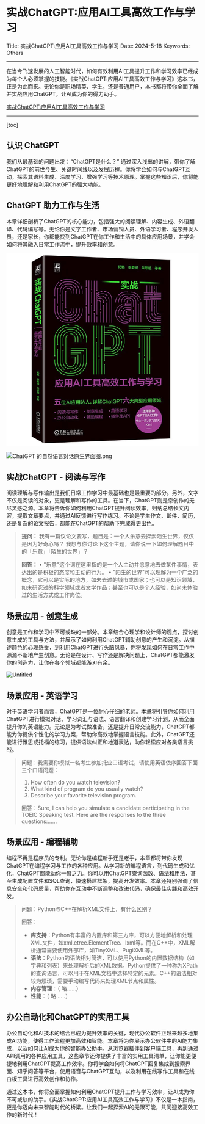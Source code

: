 # 实战ChatGPT:应用AI工具高效工作与学习

Title: 实战ChatGPT:应用AI工具高效工作与学习
Date: 2024-5-18
Keywords: Others

---

在当今飞速发展的人工智能时代，如何有效利用AI工具提升工作和学习效率已经成为每个人必须掌握的技能。《实战ChatGPT:应用AI工具高效工作与学习》这本书，正是为此而来。无论你是职场精英、学生，还是普通用户，本书都将带你全面了解并实战应用ChatGPT，让AI成为你的得力助手。

[实战ChatGPT:应用AI工具高效工作与学习](https://item.jd.com/14158905.html "实战ChatGPT:应用AI工具高效工作与学习")

---

[toc]

## 认识 ChatGPT

我们从最基础的问题出发：“ChatGPT是什么？” 通过深入浅出的讲解，带你了解ChatGPT的前世今生、关键时间线以及发展历程。你将学会如何与ChatGPT互动，探索其语料生成、深度学习、增强学习等技术原理。掌握这些知识后，你将能更好地理解和利用ChatGPT的强大功能。

## ChatGPT 助力工作与生活

本章详细剖析了ChatGPT的核心能力，包括强大的阅读理解、内容生成、外语翻译、代码编写等。无论你是文字工作者、市场营销人员、外语学习者、程序开发人员，还是家长，你都能找到ChatGPT在你工作和生活中的具体应用场景，并学会如何将其融入日常工作流中，提升效率和创意。

![Untitled](%E5%AE%9E%E6%88%98ChatGPT%20%E5%BA%94%E7%94%A8AI%E5%B7%A5%E5%85%B7%E9%AB%98%E6%95%88%E5%B7%A5%E4%BD%9C%E4%B8%8E%E5%AD%A6%E4%B9%A0%20661d37c01a874875bd31c65dbb77dbc8/Untitled.jpeg)

![ChatGPT 的自然语言对话原生界面图.png](%E5%AE%9E%E6%88%98ChatGPT%20%E5%BA%94%E7%94%A8AI%E5%B7%A5%E5%85%B7%E9%AB%98%E6%95%88%E5%B7%A5%E4%BD%9C%E4%B8%8E%E5%AD%A6%E4%B9%A0%20661d37c01a874875bd31c65dbb77dbc8/ChatGPT_%25E7%259A%2584%25E8%2587%25AA%25E7%2584%25B6%25E8%25AF%25AD%25E8%25A8%2580%25E5%25AF%25B9%25E8%25AF%259D%25E5%258E%259F%25E7%2594%259F%25E7%2595%258C%25E9%259D%25A2%25E5%259B%25BE.png)

## 实战ChatGPT - 阅读与写作

阅读理解与写作输出是我们日常工作学习中最基础也是最重要的部分。另外，文字不仅是阅读的对象，更是理解和写作的工具。在当下，ChatGPT则是您创作的无尽灵感之源。本章将告诉你如何利用ChatGPT提升阅读效率，归纳总结长文内容，提取文章要点，并通过AI反馈进行写作练习。不论是学生作文、邮件、简历，还是复杂的论文报告，都能在ChatGPT的帮助下完成得更出色。

> **提问：** 我有一篇议论文要写，题目是：一个人乐意去探索陌生世界，仅仅是因为好奇心吗？
> 我想与你讨论下这个主题，请你说一下如何理解题目中的「乐意」「陌生的世界」？
>
> **回答：**
> • "乐意"这个词在这里指的是一个人主动并愿意地去做某件事情，表达出的是积极的态度和主动的行为。
> • "陌生的世界"可以理解为一个广泛的概念，它可以是实际的地方，如未去过的城市或国家；也可以是知识领域，如未研究过的科学领域或者文学作品；甚至也可以是个人经验，如尚未体验过的生活方式或工作岗位。

## 场景应用 - 创意生成

创意是工作和学习中不可或缺的一部分。本章结合心理学和设计师的观点，探讨创意生成的工具与方法，并展示了如何利用ChatGPT辅助创意的产生和沉淀。从描述颜色的心理感受，到利用ChatGPT进行头脑风暴，你将发现如何在日常工作中源源不断地产生创意。无论是在设计、写作还是解决问题上，ChatGPT都能激发你的创造力，让你在各个领域都能游刃有余。

![Untitled](%E5%AE%9E%E6%88%98ChatGPT%20%E5%BA%94%E7%94%A8AI%E5%B7%A5%E5%85%B7%E9%AB%98%E6%95%88%E5%B7%A5%E4%BD%9C%E4%B8%8E%E5%AD%A6%E4%B9%A0%20661d37c01a874875bd31c65dbb77dbc8/Untitled.png)

## 场景应用 - 英语学习

对于英语学习者而言，ChatGPT是一位耐心仔细的老师。本章将引导你如何利用ChatGPT进行模拟对话、学习词汇与语法、语言翻译和创建学习计划，从而全面提升你的英语能力。无论是为考试做准备，还是提升日常交流能力，ChatGPT都能为你提供个性化的学习方案，帮助你高效地掌握语言技能。此外，ChatGPT还能进行雅思或托福的练习，提供语法纠正和地道表达，助你轻松应对各类语言挑战。

> 问题：我需要你模拟一名考生参加托业口语考试，请使用英语依序回答下面三个口语问题：
>
> 1. How often do you watch television?
> 2. What kind of program do you usually watch?
> 3. Describe your favorite television program.
>
> 回答：Sure, I can help you simulate a candidate participating in the TOEIC Speaking test. Here are the responses to the three questions:……

## 场景应用 - 编程辅助

编程不再是程序员的专利。无论你是编程新手还是老手，本章都将带你发现ChatGPT在编程学习与工作的各种应用。从学习新的编程语言，到代码生成和优化，ChatGPT都能助你一臂之力。你可以用ChatGPT查询函数、语法和用法，甚至生成配置文件和SQL查询，快速搭建框架，提高开发效率。本章还特别强调了信息安全和代码质量，帮助你在互动中不断调整和改进代码，确保最佳实践和高效开发。

> 问题：Python与C++在解析XML文件上，有什么区别？
>
> 回答：
>
> - **库支持**：Python有丰富的内置库和第三方库，可以方便地解析和处理XML文件，如xml.etree.ElementTree、lxml等。而在C++中，XML解析通常需要使用外部库，如TinyXML、PugiXML等。
> - **语法**：Python的语法相对简洁，可以使用Python的内置数据结构（如字典和列表）来处理解析后的XML数据。Python提供了一种称为XPath的查询语言，可以用于在XML文档中选择特定的元素。C++的语法相对较为烦琐，需要手动编写代码来处理XML节点和属性。
> - **内存管理**：（ 略……）
> - **性能**：（ 略……）

## 办公自动化和ChatGPT的实用工具

办公自动化和AI技术的结合已成为提升效率的关键，现代办公软件正越来越多地集成AI功能，使得工作流程更加高效和智能。本章将为你展示办公软件中的AI能力集成，以及如何让AI成为你的智能办公助手。从浏览器插件到客户端工具，再到通过API调用的各种应用工具，这些章节还你提供了丰富的实用工具清单，让你能更便捷地利用ChatGPT提高工作效率。你将学会如何将ChatGPT回复集成到搜索界面、知乎问答等平台，使用语音与ChatGPT互动，以及利用在线写作工具和在线白板工具进行高效创作和协作。

通过这本书，你将全面掌握如何利用ChatGPT提升工作与学习效率，让AI成为你不可或缺的助手。《实战ChatGPT:应用AI工具高效工作与学习》不仅是一本指南，更是你迈向未来智能时代的桥梁。让我们一起探索AI的无限可能，共同迎接高效工作的新时代！
